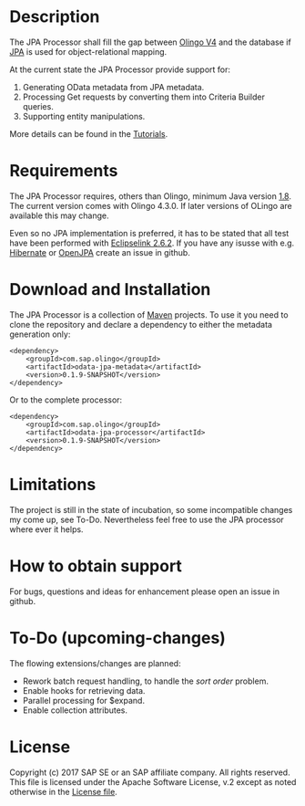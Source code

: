# Description
The JPA Processor shall fill the gap between [Olingo V4](https://olingo.apache.org/doc/odata4/index.html) and the database if [JPA](https://en.wikipedia.org/wiki/Java_Persistence_API) is used for object-relational mapping.

At the current state the JPA Processor provide support for:  
1. Generating OData metadata from JPA metadata.  
2. Processing Get requests by converting them into Criteria Builder queries.  
3. Supporting entity manipulations.

More details can be found in the [Tutorials](/jpa-tutorial/Tutorials/Introduction/Introduction.md).

# Requirements
The JPA Processor requires, others than Olingo, minimum Java version  [1.8](http://www.oracle.com/technetwork/java/javase/downloads/jdk8-downloads-2133151.html). The current version comes with Olingo 4.3.0. If later versions of OLingo are available this may change.

Even so no JPA implementation is preferred, it has to be stated that all test have been performed with [Eclipselink 2.6.2](http://www.eclipse.org/eclipselink/). If you have any isusse with e.g. [Hibernate](http://hibernate.org) or [OpenJPA](https://openjpa.apache.org/) create an issue in github.

# Download and Installation
The JPA Processor is a collection of [Maven](https://maven.apache.org) projects. To use it you need to 
clone the repository and declare a dependency to either the metadata generation only:

```
<dependency>
	<groupId>com.sap.olingo</groupId>
	<artifactId>odata-jpa-metadata</artifactId>
	<version>0.1.9-SNAPSHOT</version>
</dependency>
```

Or to the complete processor:

```
<dependency>
	<groupId>com.sap.olingo</groupId>
	<artifactId>odata-jpa-processor</artifactId>
	<version>0.1.9-SNAPSHOT</version>
</dependency>
```

# Limitations
The project is still in the state of incubation, so some incompatible changes my come up, see To-Do. Nevertheless feel free to use the JPA processor where ever it helps.

# How to obtain support
For bugs, questions and ideas for enhancement please open an issue in github.

# To-Do (upcoming-changes)
The flowing extensions/changes are planned:

* Rework batch request handling, to handle the _sort order_ problem.
* Enable hooks for retrieving data.  
* Parallel processing for $expand.
* Enable collection attributes.   


# License
Copyright (c) 2017 SAP SE or an SAP affiliate company. All rights reserved.    
This file is licensed under the Apache Software License, v.2 except as noted otherwise in the [License file](/LICENSE.txt).
